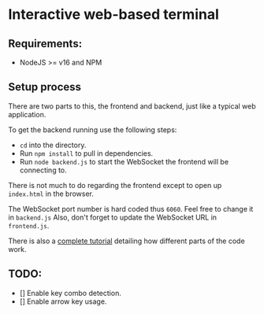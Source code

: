 # Interactive web-based terminal

## Requirements:
- NodeJS >= v16 and NPM

## Setup process
There are two parts to this, the frontend and backend, just like a typical web application.

To get the backend running use the following steps:

- `cd` into the directory.
- Run `npm install` to pull in dependencies.
- Run `node backend.js` to start the WebSocket the frontend will be connecting to.

There is not much to do regarding the frontend except to open up `index.html` in the browser.

The WebSocket port number is hard coded thus `6060`. Feel free to change it in `backend.js`
Also, don't forget to update the WebSocket URL in `frontend.js`.

There is also a [complete tutorial](https://www.eddymens.com/blog/creating-a-browser-based-interactive-terminal-using-xtermjs-and-nodejs) detailing how different parts of the code work.


## TODO:
- [] Enable key combo detection.
- [] Enable arrow key usage.
